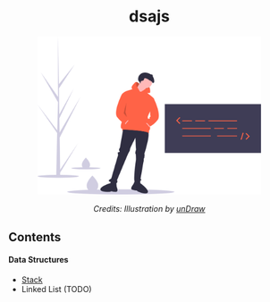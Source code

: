 <h1 align="center">dsajs</h1>
<div align="center">
  <img src="assets/logo.svg" alt="dsajs logo" width="400">
  <br>
  <p>
    <em>Credits: Illustration by <a href="https://undraw.co/">unDraw</a></em>
  </p>
</div>

## Contents

#### Data Structures

- [Stack](lib/data-structures/Stack.js)
- Linked List (TODO)
